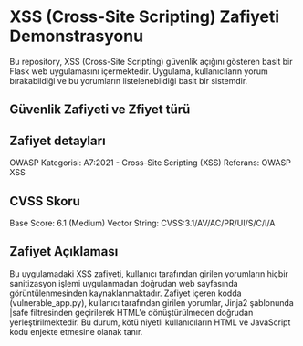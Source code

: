 # XSS (Cross-Site Scripting) Zafiyeti Demonstrasyonu

Bu repository, XSS (Cross-Site Scripting) güvenlik açığını gösteren basit bir Flask web uygulamasını içermektedir. Uygulama, kullanıcıların yorum bırakabildiği ve bu yorumların listelenebildiği basit bir sistemdir.

## Güvenlik Zafiyeti ve Zfiyet türü

## Zafiyet detayları
OWASP Kategorisi: A7:2021 - Cross-Site Scripting (XSS)
Referans: OWASP XSS
## CVSS Skoru
Base Score: 6.1 (Medium)
Vector String: CVSS:3.1/AV/AC/PR/UI/S/C/I/A

## Zafiyet Açıklaması
Bu uygulamadaki XSS zafiyeti, kullanıcı tarafından girilen yorumların hiçbir sanitizasyon işlemi uygulanmadan doğrudan web sayfasında görüntülenmesinden kaynaklanmaktadır. Zafiyet içeren kodda (vulnerable_app.py), kullanıcı tarafından girilen yorumlar, Jinja2 şablonunda |safe filtresinden geçirilerek HTML'e dönüştürülmeden doğrudan yerleştirilmektedir. Bu durum, kötü niyetli kullanıcıların HTML ve JavaScript kodu enjekte etmesine olanak tanır.
